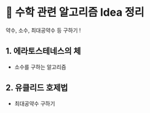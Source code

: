 # 💌 수학 관련 알고리즘 Idea 정리 
약수, 소수, 최대공약수 등 구하기 !     



## 1. 에라토스테네스의 체
- 소수를 구하는 알고리즘 



## 2. 유클리드 호제법 
- 최대공약수 구하기 
